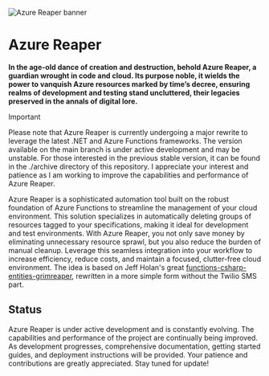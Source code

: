 ![Azure Reaper banner](./assets/reaper_banner.png)

# Azure Reaper

**In the age-old dance of creation and destruction, behold Azure Reaper, a guardian wrought in code and cloud. Its purpose noble, it wields the power to vanquish Azure resources marked by time’s decree, ensuring realms of development and testing stand uncluttered, their legacies preserved in the annals of digital lore.**

> [!IMPORTANT]
> Please note that Azure Reaper is currently undergoing a major rewrite to leverage the latest .NET and Azure Functions frameworks. The version available on the main branch is under active development and may be unstable. For those interested in the previous stable version, it can be found in the ./archive directory of this repository. I appreciate your interest and patience as I am working to improve the capabilities and performance of Azure Reaper.

Azure Reaper is a sophisticated automation tool built on the robust foundation of Azure Functions to streamline the management of your cloud environment. This solution specializes in automatically deleting groups of resources tagged to your specifications, making it ideal for development and test environments. With Azure Reaper, you not only save money by eliminating unnecessary resource sprawl, but you also reduce the burden of manual cleanup. Leverage this seamless integration into your workflow to increase efficiency, reduce costs, and maintain a focused, clutter-free cloud environment.
The idea is based on Jeff Holan's great [functions-csharp-entities-grimreaper](https://github.com/jeffhollan/functions-csharp-entities-grimreaper), rewritten in a more simple form without the Twilio SMS part. 

## Status
Azure Reaper is under active development and is constantly evolving. The capabilities and performance of the project are continually being improved. As development progresses, comprehensive documentation, getting started guides, and deployment instructions will be provided. Your patience and contributions are greatly appreciated. Stay tuned for update!
